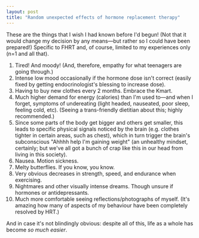```yaml
---
layout: post
title: "Random unexpected effects of hormone replacement therapy"
---
```


These are the things that I wish I had known before I'd begun! (Not that it would change my decision by any means—but rather so I could have been prepared!) Specific to FHRT and, of course, limited to my experiences only (n=1 and all that).  

1. Tired! And moody! (And, therefore, empathy for what teenagers are going through.)
2. Intense low mood occasionally if the hormone dose isn't correct (easily fixed by getting endocrinologist's blessing to increase dose).
3. Having to buy new clothes every 2 months. Embrace the Kmart.
4. Much higher demand for energy (calories) than I'm used to—and when I forget, symptoms of undereating (light headed, nauseated, poor sleep, feeling cold, etc). (Seeing a trans-friendly dietitian about this; highly recommended.)
5. Since some parts of the body get bigger and others get smaller, this leads to specific physical signals noticed by the brain (e.g. clothes tighter in certain areas, such as chest), which in turn trigger the brain's subconscious "Ahhhh help I'm gaining weight" (an unhealthy mindset, certainly; but we've all got a bunch of crap like this in our head from living in this society).
6. Nausea. Motion sickness.
7. Melty butterflies. If you know, you know.
8. Very obvious decreases in strength, speed, and endurance when exercising.
9. Nightmares and other visually intense dreams. Though unsure if hormones or antidepressants.
10. Much more comfortable seeing reflections/photographs of myself. (It's amazing how many of aspects of my behaviour have been completely resolved by HRT.)

And in case it's not blindingly obvious: despite all of this, life as a whole has become *so much easier*.
